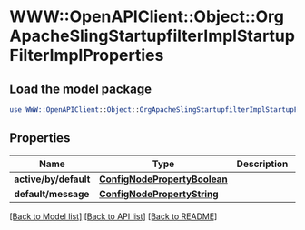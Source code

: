 # WWW::OpenAPIClient::Object::OrgApacheSlingStartupfilterImplStartupFilterImplProperties

## Load the model package
```perl
use WWW::OpenAPIClient::Object::OrgApacheSlingStartupfilterImplStartupFilterImplProperties;
```

## Properties
Name | Type | Description | Notes
------------ | ------------- | ------------- | -------------
**active/by/default** | [**ConfigNodePropertyBoolean**](ConfigNodePropertyBoolean.md) |  | [optional] 
**default/message** | [**ConfigNodePropertyString**](ConfigNodePropertyString.md) |  | [optional] 

[[Back to Model list]](../README.md#documentation-for-models) [[Back to API list]](../README.md#documentation-for-api-endpoints) [[Back to README]](../README.md)


